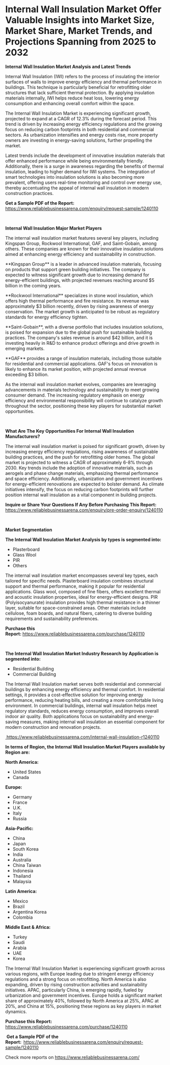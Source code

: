 <p><h1>Internal Wall Insulation Market Offer Valuable Insights into Market Size, Market Share, Market Trends, and Projections Spanning from 2025 to 2032</h1></p><p><strong>Internal Wall Insulation Market Analysis and Latest Trends</strong></p>
<p><p>Internal Wall Insulation (IWI) refers to the process of insulating the interior surfaces of walls to improve energy efficiency and thermal performance in buildings. This technique is particularly beneficial for retrofitting older structures that lack sufficient thermal protection. By applying insulation materials internally, IWI helps reduce heat loss, lowering energy consumption and enhancing overall comfort within the space.</p><p>The Internal Wall Insulation Market is experiencing significant growth, projected to expand at a CAGR of 12.3% during the forecast period. This trend is driven by increasing energy efficiency regulations and the growing focus on reducing carbon footprints in both residential and commercial sectors. As urbanization intensifies and energy costs rise, more property owners are investing in energy-saving solutions, further propelling the market. </p><p>Latest trends include the development of innovative insulation materials that offer enhanced performance while being environmentally friendly. Additionally, there is a surge in awareness regarding the benefits of thermal insulation, leading to higher demand for IWI systems. The integration of smart technologies into insulation solutions is also becoming more prevalent, offering users real-time monitoring and control over energy use, thereby accentuating the appeal of internal wall insulation in modern construction practices.</p></p>
<p><strong>Get a Sample PDF of the Report:&nbsp;</strong> <a href="https://www.reliablebusinessarena.com/enquiry/request-sample/1240110?utm_campaign=3270&utm_medium=2&utm_source=Github&utm_content=ia&utm_term=02042025&utm_id=internal-wall-insulation">https://www.reliablebusinessarena.com/enquiry/request-sample/1240110</a></p>
<p>&nbsp;</p>
<p><strong>Internal Wall Insulation Major Market Players</strong></p>
<p><p>The internal wall insulation market features several key players, including Kingspan Group, Rockwool International, GAF, and Saint-Gobain, among others. These companies are known for their innovative insulation solutions aimed at enhancing energy efficiency and sustainability in construction. </p><p>**Kingspan Group** is a leader in advanced insulation materials, focusing on products that support green building initiatives. The company is expected to witness significant growth due to increasing demand for energy-efficient buildings, with projected revenues reaching around $5 billion in the coming years.</p><p>**Rockwool International** specializes in stone wool insulation, which offers high thermal performance and fire resistance. Its revenue was approximately $3 billion recently, driven by rising awareness of energy conservation. The market growth is anticipated to be robust as regulatory standards for energy efficiency tighten.</p><p>**Saint-Gobain**, with a diverse portfolio that includes insulation solutions, is poised for expansion due to the global push for sustainable building practices. The company's sales revenue is around $42 billion, and it is investing heavily in R&D to enhance product offerings and drive growth in emerging markets.</p><p>**GAF** provides a range of insulation materials, including those suitable for residential and commercial applications. GAF's focus on innovation is likely to enhance its market position, with projected annual revenue exceeding $3 billion.</p><p>As the internal wall insulation market evolves, companies are leveraging advancements in materials technology and sustainability to meet growing consumer demand. The increasing regulatory emphasis on energy efficiency and environmental responsibility will continue to catalyze growth throughout the sector, positioning these key players for substantial market opportunities.</p></p>
<p>&nbsp;</p>
<p><strong>What Are The Key Opportunities For Internal Wall Insulation Manufacturers?</strong></p>
<p><p>The internal wall insulation market is poised for significant growth, driven by increasing energy efficiency regulations, rising awareness of sustainable building practices, and the push for retrofitting older homes. The global market is projected to witness a CAGR of approximately 6-8% through 2030. Key trends include the adoption of innovative materials, such as aerogels and phase change materials, emphasizing thermal performance and space efficiency. Additionally, urbanization and government incentives for energy-efficient renovations are expected to bolster demand. As climate initiatives intensify, the focus on reducing carbon footprints will further position internal wall insulation as a vital component in building projects.</p></p>
<p><strong>Inquire or Share Your Questions If Any Before Purchasing This Report:</strong> <a href="https://www.reliablebusinessarena.com/enquiry/pre-order-enquiry/1240110?utm_campaign=3270&utm_medium=2&utm_source=Github&utm_content=ia&utm_term=02042025&utm_id=internal-wall-insulation">https://www.reliablebusinessarena.com/enquiry/pre-order-enquiry/1240110</a></p>
<p>&nbsp;</p>
<p><strong>Market Segmentation</strong></p>
<p><strong>The Internal Wall Insulation Market Analysis by types is segmented into:</strong></p>
<p><ul><li>Plasterboard</li><li>Glass Wool</li><li>PIR</li><li>Others</li></ul></p>
<p><p>The internal wall insulation market encompasses several key types, each tailored for specific needs. Plasterboard insulation combines structural support and thermal performance, making it popular for residential applications. Glass wool, composed of fine fibers, offers excellent thermal and acoustic insulation properties, ideal for energy-efficient designs. PIR (Polyisocyanurate) insulation provides high thermal resistance in a thinner layer, suitable for space-constrained areas. Other materials include cellulose, foam boards, and natural fibers, catering to diverse building requirements and sustainability preferences.</p></p>
<p><strong>Purchase this Report:&nbsp;</strong><a href="https://www.reliablebusinessarena.com/purchase/1240110?utm_campaign=3270&utm_medium=2&utm_source=Github&utm_content=ia&utm_term=02042025&utm_id=internal-wall-insulation">https://www.reliablebusinessarena.com/purchase/1240110</a></p>
<p>&nbsp;</p>
<p><strong>The Internal Wall Insulation Market Industry Research by Application is segmented into:</strong></p>
<p><ul><li>Residential Building</li><li>Commercial Building</li></ul></p>
<p><p>The Internal Wall Insulation market serves both residential and commercial buildings by enhancing energy efficiency and thermal comfort. In residential settings, it provides a cost-effective solution for improving energy performance, reducing heating bills, and creating a more comfortable living environment. In commercial buildings, internal wall insulation helps meet regulatory standards, reduces energy consumption, and improves overall indoor air quality. Both applications focus on sustainability and energy-saving measures, making internal wall insulation an essential component for modern construction and renovation projects.</p></p>
<p><a href="https://www.reliablebusinessarena.com/internal-wall-insulation-r1240110?utm_campaign=3270&utm_medium=2&utm_source=Github&utm_content=ia&utm_term=02042025&utm_id=internal-wall-insulation">&nbsp;https://www.reliablebusinessarena.com/internal-wall-insulation-r1240110</a></p>
<p><strong>In terms of Region, the Internal Wall Insulation Market Players available by Region are:</strong></p>
<p>
    <p> <strong> North America: </strong>
        <ul>
            <li>United States</li>
            <li>Canada</li>
        </ul>
        </p> 
    <p> <strong> Europe: </strong>
        <ul>
            <li>Germany</li>
            <li>France</li>
            <li>U.K.</li>
            <li>Italy</li>
            <li>Russia</li>
        </ul>
        </p> 
    <p> <strong> Asia-Pacific: </strong>
        <ul>
            <li>China</li>
            <li>Japan</li>
            <li>South Korea</li>
            <li>India</li>
            <li>Australia</li>
            <li>China Taiwan</li>
            <li>Indonesia</li>
            <li>Thailand</li>
            <li>Malaysia</li>
        </ul>
        </p> 
    <p> <strong> Latin America: </strong>
        <ul>
            <li>Mexico</li>
            <li>Brazil</li>
            <li>Argentina Korea</li>
            <li>Colombia</li>
        </ul>
        </p> 
    <p> <strong> Middle East & Africa: </strong>
        <ul>
            <li>Turkey</li>
            <li>Saudi</li>
            <li>Arabia</li>
            <li>UAE</li>
            <li>Korea</li>
        </ul>
    </p>
    </p>
<p><p>The Internal Wall Insulation Market is experiencing significant growth across various regions, with Europe leading due to stringent energy efficiency regulations and a strong focus on retrofitting. North America is also expanding, driven by rising construction activities and sustainability initiatives. APAC, particularly China, is emerging rapidly, fueled by urbanization and government incentives. Europe holds a significant market share of approximately 40%, followed by North America at 25%, APAC at 20%, and China at 15%, positioning these regions as key players in market dynamics.</p></p>
<p><strong>Purchase this Report: </strong><a href="https://www.reliablebusinessarena.com/purchase/1240110?utm_campaign=3270&utm_medium=2&utm_source=Github&utm_content=ia&utm_term=02042025&utm_id=internal-wall-insulation">https://www.reliablebusinessarena.com/purchase/1240110</a></p>
<p>&nbsp;<strong>Get a Sample PDF of the Report:&nbsp;&nbsp;</strong><a href="https://www.reliablebusinessarena.com/enquiry/request-sample/1240110?utm_campaign=3270&utm_medium=2&utm_source=Github&utm_content=ia&utm_term=02042025&utm_id=internal-wall-insulation">https://www.reliablebusinessarena.com/enquiry/request-sample/1240110</a></p>
<p><strong></strong></p>
<p>Check more reports on <a href="https://www.reliablebusinessarena.com/?utm_campaign=3270&utm_medium=2&utm_source=Github&utm_content=ia&utm_term=02042025&utm_id=internal-wall-insulation">https://www.reliablebusinessarena.com/</a></p>